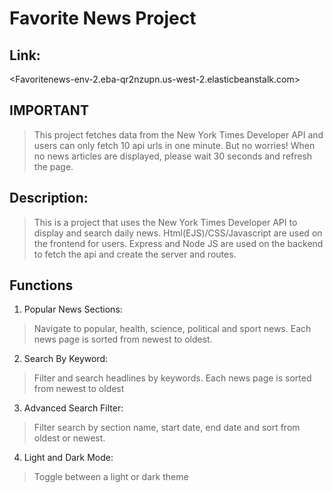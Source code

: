 # Favorite News Project

## Link: 
<Favoritenews-env-2.eba-qr2nzupn.us-west-2.elasticbeanstalk.com>

## IMPORTANT
> This project fetches data from the New York Times Developer API and users can only fetch 10 api urls in one minute. But no worries! When no news articles are displayed, please wait 30 seconds and refresh the page.

## Description:
>This is a project that uses the New York Times Developer API to display and search daily news. Html(EJS)/CSS/Javascript are used on the frontend for users. Express and Node JS are used on the backend to fetch the api and create the server and routes.

## Functions

1. Popular News Sections:
>Navigate to popular, health, science, political and sport news. Each news page is sorted from newest to oldest.

2. Search By Keyword:
>Filter and search headlines by keywords. Each news page is sorted from newest to oldest

3. Advanced Search Filter:
>Filter search by section name, start date, end date and sort from oldest or newest.

4. Light and Dark Mode:
>Toggle between a light or dark theme
